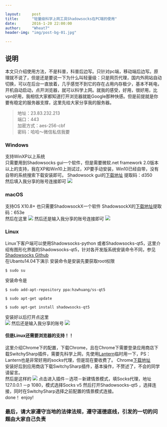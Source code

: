 ```yaml
---

layout:     post   
title:      "轻量级科学上网工具Shadowsocks在PC端的使用"     
date:       2016-1-20 22:00:00   
author:     "Wheat7"        
header-img: "img/post-bg-01.jpg"

---
```




## 说明
本文只介绍使用方法，不是科普，科普后边写。只针对pc端，移动端后边写。原理就不说了，但是还是要说一下为什么叫轻量级：只是网页代理，国内外网站自动切换，可以在后台一直放着，几乎感觉不到它的存在占用内存极少，基本不耗电，开机自动启动，点开浏览器，就可以科学上网。就我的感受，好用，很好用，比vpn好用，我相信大家都知道打开浏览器就能Google那种快感。但是前提就是你要有稳定的服务器支撑，这里先给大家分享我的服务器。   
>地址：23.83.232.213     
>端口：443   
>加密方式：aes-256-cbf  
>密码：哈哈～微信私信我要

### Windows
支持WinXP以上系统  
只需要用到Shadowsocks gui一个软件，但是需要微软.net framework 2.0版本以上的支持，我在XP和Win10上测试过，XP要手动安装，Win10已经自带，没有自带的系统搜索下载安装即可。
Shadowsock gui的[下载地址](https://yunpan.cn/cxaFIBBTFNg4A) 提取码：d350   
然后填入我分享的账号连接即可
![](http://ogzwf5uv0.bkt.clouddn.com/%E5%B1%8F%E5%B9%95%E5%BF%AB%E7%85%A7%202016-03-01%2019.32.03.png)

### macOS
支持OS X10.8+
也只需要ShadowsockX一个软件
 ShadowsockX的[下载地址](https://yunpan.cn/cxaL7byhukrXz)提取码：653e  
然后在这里
![](http://ogzwf5uv0.bkt.clouddn.com/%E5%B1%8F%E5%B9%95%E5%BF%AB%E7%85%A7%202016-03-01%2019.37.34.png)
然后还是输入我分享的账号连接即可
![](http://ogzwf5uv0.bkt.clouddn.com/%E5%B1%8F%E5%B9%95%E5%BF%AB%E7%85%A7%202016-03-01%2019.37.44.png)

### Linux

Linux下客户端可以使用Shadowsocks-python 或者Shadowsocks-qt5，这里介绍有图形化界面的Shadowsocks-qt5，针对各开发版系统安装命令不同，参见[Shadowsocks Github](https://github.com/shadowsocks/shadowsocks-qt5/wiki/Installation)            
在Ubantu14.04下演示
安装命令是安装先要获取root权限
```
$ sudo su
```
安装命令是
```
$ sudo add-apt-repository ppa:hzwhuang/ss-qt5     
```
``` 
$ sudo apt-get update     
```
```	
$ sudo apt-get install shadowsocks-qt5 	             
```
安装好以后打开点这里   
![](http://ogzwf5uv0.bkt.clouddn.com/%E5%B1%8F%E5%B9%95%E5%BF%AB%E7%85%A7%202016-03-01%2019.42.09.png)
然后还是输入我分享的账号
![](http://ogzwf5uv0.bkt.clouddn.com/%E5%B1%8F%E5%B9%95%E5%BF%AB%E7%85%A7%202016-03-01%2019.42.27.png)

#### 但是Linux还需要浏览器的支持！！
这里介绍Chrome下的配置，下载Chrome，且在Chrome下需要登录应用商店下载SwitchySharp插件，需要先科学上网，先使用[Lantern](https://github.com/getlantern/lantern)临时用一下，PS：Lantern也是非常好用的socks代理，但是现在要收费了。 
Chrome[下载地址](https://www.google.com/chrome/)   
安装好后到应用商店下载SwitchySharp插件，基本操作，不赘述了，不会的同学请留言。   
然后是这样的
![](http://ogzwf5uv0.bkt.clouddn.com/%E5%B1%8F%E5%B9%95%E5%BF%AB%E7%85%A7%202016-03-01%2020.21.20.png)
点击进入插件－选项－新建情景模式，填Socks代理，地址127.0.0.1 －p 1080，模式选择Socks v5
然后打开Shadowsocks-qt5 ，选择连接，同时在SwitchySharp选择之前配置的情景模式连接。  
done！
enjoy!


### 最后，请大家遵守当地的法律法规，遵守道德底线，引发的一切的问题由大家自己负责






